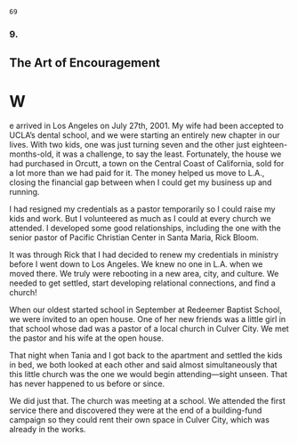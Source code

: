 ```
69
```
### 9.

## The Art of Encouragement

# W

e arrived in Los Angeles on July 27th, 2001. My wife had been accepted
to UCLA’s dental school, and we were starting an entirely new chapter in
our lives. With two kids, one was just turning seven and the other just eighteen-
months-old, it was a challenge, to say the least. Fortunately, the house we had
purchased in Orcutt, a town on the Central Coast of California, sold for a lot
more than we had paid for it. The money helped us move to L.A., closing the
financial gap between when I could get my business up and running.

I had resigned my credentials as a pastor temporarily so I could raise my
kids and work. But I volunteered as much as I could at every church we attended.
I developed some good relationships, including the one with the senior pastor of
Pacific Christian Center in Santa Maria, Rick Bloom.

It was through Rick that I had decided to renew my credentials in ministry
before I went down to Los Angeles. We knew no one in L.A. when we moved
there. We truly were rebooting in a new area, city, and culture. We needed to get
settled, start developing relational connections, and find a church!

When our oldest started school in September at Redeemer Baptist School,
we were invited to an open house. One of her new friends was a little girl in
that school whose dad was a pastor of a local church in Culver City. We met the
pastor and his wife at the open house.

That night when Tania and I got back to the apartment and settled the
kids in bed, we both looked at each other and said almost simultaneously that
this little church was the one we would begin attending—sight unseen. That has
never happened to us before or since.

We did just that. The church was meeting at a school. We attended the first
service there and discovered they were at the end of a building-fund campaign so
they could rent their own space in Culver City, which was already in the works.

